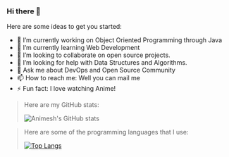 ### Hi there 👋

Here are some ideas to get you started:

- 🔭 I’m currently working on Object Oriented Programming through Java
- 🌱 I’m currently learning Web Development
- 👯 I’m looking to collaborate on open source projects.
- 🤔 I’m looking for help with Data Structures and Algorithms.
- 💬 Ask me about DevOps and Open Source Community
- 📫 How to reach me: Well you can mail me 
- ⚡ Fun fact: I love watching Anime!

>Here are my GitHub stats:
>
>![Animesh's GitHub stats](https://github-readme-stats.vercel.app/api?username=animesh-deka&theme=midnight-purple&show_icons=true) 


>Here are some of the programming languages that I use:
>
>>
>[![Top Langs](https://github-readme-stats.vercel.app/api/top-langs/?username=animesh-deka&theme=midnight-purple&layout=compact)](https://github.com/ansh8tu/github-readme-stats)
